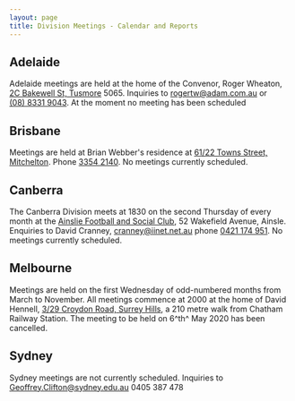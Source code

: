 ```yaml
---
layout: page
title: Division Meetings - Calendar and Reports
---
```

## Adelaide
Adelaide meetings are held at the home of the Convenor, Roger Wheaton, [2C Bakewell St, Tusmore](https://www.google.com/maps/place/2C+Bakewell+St,+Tusmore+SA+5065/@-34.9365875,138.6405882,17z/data=!3m1!4b1!4m5!3m4!1s0x6ab0cc00c19a7de5:0xd61ce6ef1565f55a!8m2!3d-34.9365875!4d138.6427715) 5065.
Inquiries to <rogertw@adam.com.au> or [(08)&nbsp;8331&nbsp;9043](tel:+61883319043).
At the moment no meeting has been scheduled

## Brisbane
Meetings are held at Brian Webber's residence at
[61/22 Towns Street, Mitchelton](https://www.google.com/maps/place/61%2F22+Towns+St,+Mitchelton+QLD+4053/@-27.4060645,152.9650401,17z/data=!3m1!4b1!4m5!3m4!1s0x6b9156552e6722f5:0x32cf5ccfd29aedc!8m2!3d-27.4060645!4d152.9672234).
Phone [3354&nbsp;2140](tel:+61733542140).
No meetings currently scheduled.

## Canberra
The Canberra Division meets at 1830 on the second Thursday of every month at the [Ainslie Football and Social Club](https://www.google.com/maps/place/Ainslie+Football+%26+Social+Club/@-35.2614598,149.1363386,17z/data=!3m1!4b1!4m5!3m4!1s0x6b16529aac4ae611:0xaedb136dcc9e7bc9!8m2!3d-35.2614598!4d149.1385219), 52 Wakefield Avenue, Ainsle.
Enquiries to David Cranney, <cranney@iinet.net.au> phone [0421&nbsp;174&nbsp;951](tel:+61421174951).
No meetings currently scheduled.

## Melbourne
Meetings are held on the first Wednesday of odd-numbered months from March to November.
All meetings commence at 2000 at the home of David Hennell, [3/29 Croydon Road, Surrey Hills](https://www.google.com/maps/place/Unit+3%2F29+Croydon+Rd,+Surrey+Hills+VIC+3127/@-37.8225041,145.0875489,17z/data=!3m1!4b1!4m5!3m4!1s0x6ad6411e9c0b82f7:0xcdbe15631c64c09c!8m2!3d-37.8225041!4d145.0897322), a 210 metre walk from Chatham Railway Station.
The meeting to be held on 6^th^ May 2020 has been cancelled.

## Sydney
Sydney meetings are not currently scheduled. Inquiries to <Geoffrey.Clifton@sydney.edu.au> 0405 387 478
